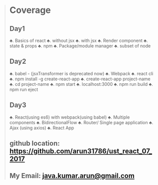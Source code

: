 ># Coverage
>## Day1
> ♣. Basics of react
>  ♣. without jsx
>  ♣. with jsx
>  ♣. Render component
>  ♣. state & props
> ♣. npm
>  ♣. Package/module manager
>  ♣. subset of node
>## Day2
> ♣. babel - (jsxTransformer is deprecated now)
> ♣. Webpack
> ♣. react cli
>   ♣. npm install -g create-react-app
>	  ♣. create-react-app project-name
>	  ♣. cd project-name
>	  ♣. npm start
>		  ♣. localhost:3000
>	  ♣. npm run build
>	  ♣. npm run eject
>
>## Day3
> ♣. React(using es6) with webpack(using babel)
> ♣. Multiple components
> ♣. BidirectionalFlow
> ♣. Router/ Single page application
> ♣. Ajax (using axios)
> ♣. React App
>
>
>## github location: 	https://github.com/arun31786/ust_react_07_2017
>## My Email:			java.kumar.arun@gmail.com
